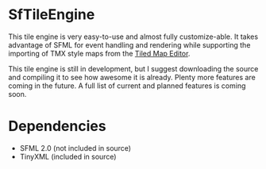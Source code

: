 SfTileEngine
==============

This tile engine is very easy-to-use and almost fully customize-able. It takes advantage of SFML for event handling and rendering while supporting the importing of TMX style maps from the [Tiled Map Editor](http://mapeditor.org).

This tile engine is still in development, but I suggest downloading the source and compiling it to see how awesome it is already. Plenty more features are coming in the future. A full list of current and planned features is coming soon.

Dependencies
==============
* SFML 2.0 (not included in source)
* TinyXML (included in source)
